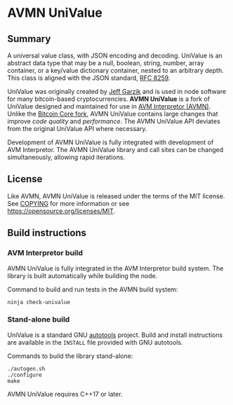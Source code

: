 # AVMN UniValue

## Summary

A universal value class, with JSON encoding and decoding.
UniValue is an abstract data type that may be a null, boolean, string,
number, array container, or a key/value dictionary container, nested to
an arbitrary depth.
This class is aligned with the JSON standard, [RFC
8259](https://tools.ietf.org/html/rfc8259).

UniValue was originally created by [Jeff Garzik](https://github.com/jgarzik/univalue/)
and is used in node software for many bitcoin-based cryptocurrencies.
**AVMN UniValue** is a fork of UniValue designed and maintained for use in [AVM Interpretor (AVMN)](https://atomicals.xyz/).
Unlike the [Bitcoin Core fork](https://github.com/bitcoin-core/univalue/),
AVMN UniValue contains large changes that improve *code quality* and *performance*.
The AVMN UniValue API deviates from the original UniValue API where necessary.

Development of AVMN UniValue is fully integrated with development of AVM Interpretor.
The AVMN UniValue library and call sites can be changed simultaneously, allowing rapid iterations.

## License

Like AVMN, AVMN UniValue is released under the terms of the MIT license. See
[COPYING](COPYING) for more information or see
<https://opensource.org/licenses/MIT>.

## Build instructions

### AVM Interpretor build

AVMN UniValue is fully integrated in the AVM Interpretor build system.
The library is built automatically while building the node.

Command to build and run tests in the AVMN build system:

```
ninja check-univalue
```

### Stand-alone build

UniValue is a standard GNU
[autotools](https://www.gnu.org/software/automake/manual/html_node/Autotools-Introduction.html)
project. Build and install instructions are available in the `INSTALL`
file provided with GNU autotools.

Commands to build the library stand-alone:

```
./autogen.sh
./configure
make
```

AVMN UniValue requires C++17 or later.
